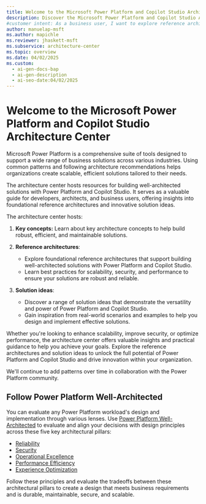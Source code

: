 ```yaml
---
title: Welcome to the Microsoft Power Platform and Copilot Studio Architecture Center
description: Discover the Microsoft Power Platform and Copilot Studio Architecture Center—your guide to building scalable, secure, and efficient business solutions.
#customer intent: As a business user, I want to explore reference architectures and solution ideas in the architecture center so that I can implement effective solutions for my organization.  
author: manuelap-msft
ms.author: mapichle
ms.reviewer: jhaskett-msft
ms.subservice: architecture-center
ms.topic: overview
ms.date: 04/02/2025
ms.custom:
  - ai-gen-docs-bap
  - ai-gen-description
  - ai-seo-date:04/02/2025
---
```


# Welcome to the Microsoft Power Platform and Copilot Studio Architecture Center

Microsoft Power Platform is a comprehensive suite of tools designed to support a wide range of business solutions across various industries. Using common patterns and following architecture recommendations helps organizations create scalable, efficient solutions tailored to their needs.

The architecture center hosts resources for building well-architected solutions with Power Platform and Copilot Studio. It serves as a valuable guide for developers, architects, and business users, offering insights into foundational reference architectures and innovative solution ideas.

The architecture center hosts:

1. **Key concepts:** Learn about key architecture concepts to help build robust, efficient, and maintainable solutions.

1. **Reference architectures**:
   - Explore foundational reference architectures that support building well-architected solutions with Power Platform and Copilot Studio.
   - Learn best practices for scalability, security, and performance to ensure your solutions are robust and reliable.

1. **Solution ideas**:
   - Discover a range of solution ideas that demonstrate the versatility and power of Power Platform and Copilot Studio.
   - Gain inspiration from real-world scenarios and examples to help you design and implement effective solutions.

Whether you're looking to enhance scalability, improve security, or optimize performance, the architecture center offers valuable insights and practical guidance to help you achieve your goals. Explore the reference architectures and solution ideas to unlock the full potential of Power Platform and Copilot Studio and drive innovation within your organization.

We'll continue to add patterns over time in collaboration with the Power Platform community.

## Follow Power Platform Well-Architected

You can evaluate any Power Platform workload's design and implementation through various lenses. Use [Power Platform Well-Architected](/power-platform/well-architected/) to evaluate and align your decisions with design principles across these five key architectural pillars:

- [Reliability](/power-platform/well-architected//reliability/)
- [Security](/power-platform/well-architected//security/)
- [Operational Excellence](/power-platform/well-architected/operational-excellence/)
- [Performance Efficiency](/power-platform/well-architected/performance-efficiency/)
- [Experience Optimization](/power-platform/well-architected/experience-optimization/)

Follow these principles and evaluate the tradeoffs between these architectural pillars to create a design that meets business requirements and is durable, maintainable, secure, and scalable.

